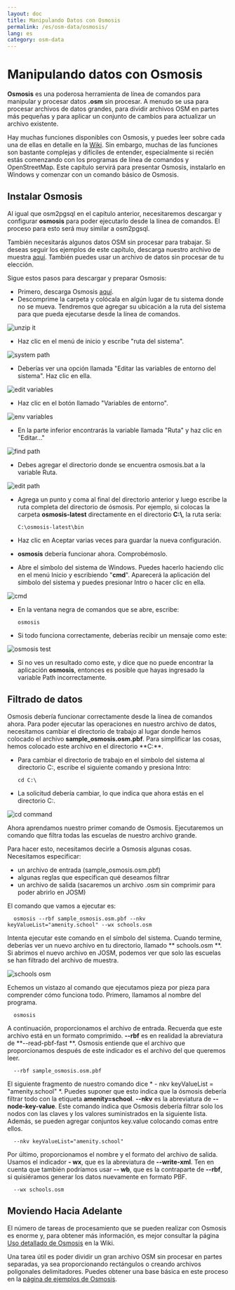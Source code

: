 ```yaml
---
layout: doc
title: Manipulando Datos con Osmosis
permalink: /es/osm-data/osmosis/
lang: es
category: osm-data
---
```


Manipulando datos con Osmosis
===============================


**Osmosis** es una poderosa herramienta de línea de comandos para manipular y procesar datos **.osm** sin procesar. A menudo se usa para procesar archivos de datos grandes, para dividir archivos OSM en partes más pequeñas y para aplicar un conjunto de cambios para actualizar un archivo existente.  

Hay muchas funciones disponibles con Osmosis, y puedes leer sobre cada una de ellas en detalle en la [Wiki](http://wiki.openstreetmap.org/wiki/Osmosis/Detailed_Usage_0.41). Sin embargo, muchas de las funciones son bastante complejas y difíciles de entender, especialmente si recién estás comenzando con los programas de línea de comandos y OpenStreetMap. Este capítulo servirá para presentar Osmosis, instalarlo en Windows y comenzar con un comando básico de Osmosis.   

Instalar Osmosis
----------------

Al igual que osm2pgsql en el capítulo anterior, necesitaremos descargar y configurar **osmosis** para poder ejecutarlo desde la línea de comandos. El proceso para esto será muy similar a osm2pgsql.  

También necesitarás algunos datos OSM sin procesar para trabajar. Si deseas seguir los ejemplos de este capítulo, descarga nuestro archivo de muestra [aquí](/files/sample_osmosis.osm.pbf). También puedes usar un archivo de datos sin procesar de tu elección.   

Sigue estos pasos para descargar y preparar Osmosis:   

- Primero, descarga Osmosis [aquí](http://bretth.dev.openstreetmap.org/osmosis-build/osmosis-latest.zip).   
- Descomprime la carpeta y colócala en algún lugar de tu sistema donde no se mueva. Tendremos que agregar su ubicación a la ruta del sistema para que pueda ejecutarse desde la línea de comandos.   

![unzip it][]

- Haz clic en el menú de inicio y escribe "ruta del sistema".   

![system path][]

- Deberías ver una opción llamada "Editar las variables de entorno del sistema". Haz clic en ella.   

![edit variables][]

- Haz clic en el botón llamado "Variables de entorno".   

![env variables][]

- En la parte inferior encontrarás la variable llamada "Ruta" y haz clic en "Editar..."   

![find path][]

- Debes agregar el directorio donde se encuentra osmosis.bat a la variable Ruta.   

![edit path][]

- Agrega un punto y coma al final del directorio anterior y luego escribe la ruta completa del directorio de ósmosis. Por ejemplo, si colocas la carpeta **osmosis-latest** directamente en el directorio **C:\\**, la ruta sería:   
	
      C:\osmosis-latest\bin

- Haz clic en Aceptar varias veces para guardar la nueva configuración.   
- **osmosis** debería funcionar ahora. Comprobémoslo.   
- Abre el símbolo del sistema de Windows. Puedes hacerlo haciendo clic en el menú Inicio y escribiendo "**cmd**". Aparecerá la aplicación del símbolo del sistema y puedes presionar Intro o hacer clic en ella.   

![cmd][]

- En la ventana negra de comandos que se abre, escribe:   

      osmosis

- Si todo funciona correctamente, deberías recibir un mensaje como este:   

![osmosis test][]

- Si no ves un resultado como este, y dice que no puede encontrar la aplicación **osmosis**, entonces es posible que hayas ingresado la variable Path incorrectamente.   

Filtrado de datos
---------------

Osmosis debería funcionar correctamente desde la línea de comandos ahora. Para poder ejecutar las operaciones en nuestro archivo de datos, necesitamos cambiar el directorio de trabajo al lugar donde hemos colocado el archivo **sample_osmosis.osm.pbf**. Para simplificar las cosas, hemos colocado este archivo en el directorio **C:\**.   

- Para cambiar el directorio de trabajo en el símbolo del sistema al directorio C:\, escribe el siguiente comando y presiona Intro:   

      cd C:\
    
- La solicitud debería cambiar, lo que indica que ahora estás en el directorio C:\.   

![cd command][]

Ahora aprendamos nuestro primer comando de Osmosis. Ejecutaremos un comando que filtra todas las escuelas de nuestro archivo grande.  

Para hacer esto, necesitamos decirle a Osmosis algunas cosas. Necesitamos especificar:  

- un archivo de entrada (sample_osmosis.osm.pbf)  
- algunas reglas que especifican qué deseamos filtrar   
- un archivo de salida (sacaremos un archivo .osm sin comprimir para poder abrirlo en JOSM)  

El comando que vamos a ejecutar es:  

      osmosis --rbf sample_osmosis.osm.pbf --nkv keyValueList="amenity.school" --wx schools.osm

Intenta ejecutar este comando en el símbolo del sistema. Cuando termine, deberías ver un nuevo archivo en tu directorio, llamado ** schools.osm **. Si abrimos el nuevo archivo en JOSM, podemos ver que solo las escuelas se han filtrado del archivo de muestra.   

![schools osm][]

Echemos un vistazo al comando que ejecutamos pieza por pieza para comprender cómo funciona todo. Primero, llamamos al nombre del programa.

      osmosis

A continuación, proporcionamos el archivo de entrada. Recuerda que este archivo está en un formato comprimido. **--rbf** es en realidad la abreviatura de **--read-pbf-fast **. Osmosis entiende que el archivo que proporcionamos después de este indicador es el archivo del que queremos leer.   

      --rbf sample_osmosis.osm.pbf

El siguiente fragmento de nuestro comando dice * - nkv keyValueList = "amenity.school" *. Puedes suponer que esto indica que la ósmosis debería filtrar todo con la etiqueta **amenity=school**. **--nkv** es la abreviatura de **--node-key-value**. Este comando indica que Osmosis debería filtrar solo los nodos con las claves y los valores suministrados en la siguiente lista. Además, se pueden agregar conjuntos key.value colocando comas entre ellos.   

      --nkv keyValueList="amenity.school"

Por último, proporcionamos el nombre y el formato del archivo de salida. Usamos el indicador **- wx**, que es la abreviatura de **--write-xml**. Ten en cuenta que también podríamos usar **-- wb**, que es la contraparte de **--rbf**, si quisiéramos generar los datos nuevamente en formato PBF.   

      --wx schools.osm

Moviendo Hacia Adelante
---------------

El número de tareas de procesamiento que se pueden realizar con Osmosis es enorme y, para obtener más información, es mejor consultar la página [Uso detallado de Osmosis](http://wiki.openstreetmap.org/wiki/Osmosis/Detailed_Usage_0.43) en la Wiki.   

Una tarea útil es poder dividir un gran archivo OSM sin procesar en partes separadas, ya sea proporcionando rectángulos o creando archivos poligonales delimitadores. Puedes obtener una base básica en este proceso en la [página de ejemplos de Osmosis](http://wiki.openstreetmap.org/wiki/Osmosis/Examples).   

[unzip it]: /images/osm-data/unzip-it.png
[system path]: /images/osm-data/system-path.png
[edit variables]: /images/osm-data/edit-environment-variables.png
[env variables]: /images/osm-data/environment-variables.png
[find path]: /images/osm-data/find-path.png
[edit path]: /images/osm-data/edit-path-variable.png
[cmd]: /images/osm-data/cmd.png
[osmosis test]: /images/osm-data/osmosis-test.png
[cd command]: /images/osm-data/cd-command.png
[schools osm]: /images/osm-data/schools-osm.png


